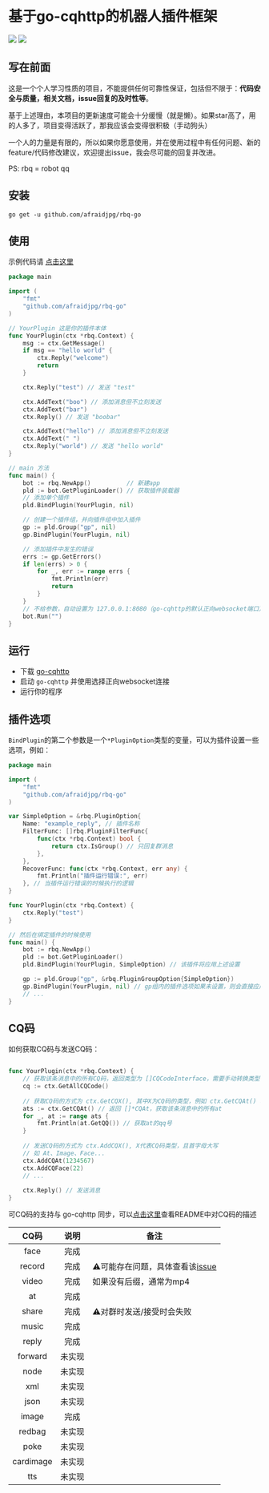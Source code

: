 <h1>基于go-cqhttp的机器人插件框架</h1>


![](https://img.shields.io/badge/go-v1.18%2B-blue)
[![](https://img.shields.io/badge/go--cqhttp-v1.0.0-orange)](https://github.com/Mrs4s/go-cqhttp)

<h2>写在前面</h2>

这是一个个人学习性质的项目，不能提供任何可靠性保证，包括但不限于：**代码安全与质量，相关文档，issue回复的及时性等**。

基于上述理由，本项目的更新速度可能会十分缓慢（就是懒）。如果star高了，用的人多了，项目变得活跃了，那我应该会变得很积极（手动狗头）

一个人的力量是有限的，所以如果你愿意使用，并在使用过程中有任何问题、新的feature/代码修改建议，欢迎提出issue，我会尽可能的回复并改进。

PS: rbq = robot qq

<h2>安装</h2>

```
go get -u github.com/afraidjpg/rbq-go
```

<h2>使用</h2>

示例代码请 [点击这里](./example)

```go
package main

import (
	"fmt"
	"github.com/afraidjpg/rbq-go"
)

// YourPlugin 这是你的插件本体
func YourPlugin(ctx *rbq.Context) {
	msg := ctx.GetMessage()
	if msg == "hello world" {
		ctx.Reply("welcome")
		return
	}

	ctx.Reply("test") // 发送 "test"

	ctx.AddText("boo") // 添加消息但不立刻发送
	ctx.AddText("bar")
	ctx.Reply() // 发送 "boobar"

	ctx.AddText("hello") // 添加消息但不立刻发送
	ctx.AddText(" ")
	ctx.Reply("world") // 发送 "hello world"
}

// main 方法
func main() {
	bot := rbq.NewApp()          // 新建app
	pld := bot.GetPluginLoader() // 获取插件装载器
	// 添加单个插件
	pld.BindPlugin(YourPlugin, nil)

	// 创建一个插件组，并向插件组中加入插件
	gp := pld.Group("gp", nil)
	gp.BindPlugin(YourPlugin, nil)

	// 添加插件中发生的错误
	errs := gp.GetErrors()
	if len(errs) > 0 {
		for _, err := range errs {
			fmt.Println(err)
			return
		}
	}
	// 不给参数，自动设置为 127.0.0.1:8080（go-cqhttp的默认正向websocket端口）
	bot.Run("")
}
```

<h2>运行</h2>

- 下载 [go-cqhttp](https://github.com/Mrs4s/go-cqhttp/releases)
- 启动 `go-cqhttp` 并使用选择正向websocket连接
- 运行你的程序

<h2>插件选项</h2>

`BindPlugin`的第二个参数是一个`*PluginOption`类型的变量，可以为插件设置一些选项，例如：

```go
package main

import (
	"fmt"
	"github.com/afraidjpg/rbq-go"
)

var SimpleOption = &rbq.PluginOption{
	Name: "example_reply", // 插件名称
	FilterFunc: []rbq.PluginFilterFunc{
		func(ctx *rbq.Context) bool {
			return ctx.IsGroup() // 只回复群消息
		},
	},
	RecoverFunc: func(ctx *rbq.Context, err any) {
		fmt.Println("插件运行错误:", err)
	}, // 当插件运行错误的时候执行的逻辑
}

func YourPlugin(ctx *rbq.Context) {
	ctx.Reply("test")
}

// 然后在绑定插件的时候使用
func main() {
	bot := rbq.NewApp()
	pld := bot.GetPluginLoader()
	pld.BindPlugin(YourPlugin, SimpleOption) // 该插件将应用上述设置

	gp := pld.Group("gp", &rbq.PluginGroupOption{SimpleOption})
	gp.BindPlugin(YourPlugin, nil) // gp组内的插件选项如果未设置，则会直接应用gp组的选项
	// ...
}

```

<h2>CQ码</h2>

如何获取CQ码与发送CQ码：

```go

func YourPlugin(ctx *rbq.Context) {
    // 获取该条消息中的所有CQ码，返回类型为 []CQCodeInterface，需要手动转换类型
    cq := ctx.GetAllCQCode() 
	
	// 获取CQ码的方式为 ctx.GetCQX(), 其中X为CQ码的类型，例如 ctx.GetCQAt() 获取at码
    ats := ctx.GetCQAt() // 返回 []*CQAt，获取该条消息中的所有at
    for _, at := range ats {
        fmt.Println(at.GetQQ()) // 获取at的qq号
    }
	
    // 发送CQ码的方式为 ctx.AddCQX(), X代表CQ码类型，且首字母大写
    // 如 At、Image、Face...
    ctx.AddCQAt(1234567)
    ctx.AddCQFace(22)
    // ...
	
    ctx.Reply() // 发送消息
}

```


可CQ码的支持与 go-cqhttp 同步，可以[点击这里](https://github.com/Mrs4s/go-cqhttp)查看README中对CQ码的描述

|     CQ码     |  说明   | 备注                                                                    |
|:-----------:|:-----:|-----------------------------------------------------------------------|
|    face     |  完成   |                                                                       |
|   record    |  完成   | ⚠️可能存在问题，具体查看该[issue](https://github.com/Mrs4s/go-cqhttp/issues/1749) |
|    video    |  完成   | 如果没有后缀，通常为mp4                                                         |
|     at      |  完成   |                                                                       |
|    share    |  完成   | ⚠️对群时发送/接受时会失败                                                        |
|    music    |  完成   |                                                                       |
|    reply    |  完成   |                                                                       |
|   forward   |  未实现  |                                                                       |
|    node     |  未实现  |                                                                       |
|     xml     |  未实现  |                                                                       |
|    json     |  未实现  |                                                                       |
|    image    |  完成   |                                                                       |
|   redbag    |  未实现  |                                                                       |
|    poke     |  未实现  |                                                                       |
|  cardimage  |  未实现  |                                                                       |
|     tts     |  未实现  |                                                                       |